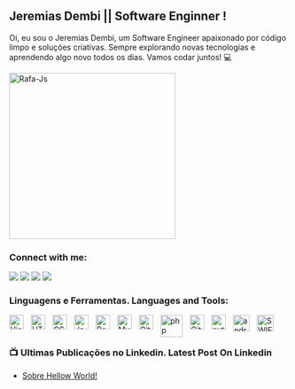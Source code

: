 ## Jeremias Dembi || Software Enginner  !
<p>Oi, eu sou o Jeremias Dembi, um Software Engineer apaixonado por código limpo e soluções criativas. Sempre explorando novas tecnologias e aprendendo algo novo todos os dias. Vamos codar juntos! 💻</p>
<div style="display: inline_block">
  <img align="center" alt="Rafa-Js" height="300cm" src="https://dembi-star.vercel.app/api?username=dembijeremias&count_private=true&show_icons=true&theme=jeremias_dev">
</div>

### Connect with me:

<div> 
    <a href="https://www.linkedin.com/in/jeremias-dembi-%F0%9F%87%A6%F0%9F%87%B4%F0%9F%87%A7%F0%9F%87%B7-089478215/" target="_blank"><img src="https://img.shields.io/badge/-LinkedIn-%230077B5?style=for-the-badge&logo=linkedin&logoColor=white" target="_blank"></a> 
  <a href="https://www.instagram.com/jeremiasdembi/" target="_blank"><img src="https://img.shields.io/badge/-Instagram-%23E4405F?style=for-the-badge&logo=instagram&logoColor=white" target="_blank"></a>
  <a href = "mailto:dembijeremias@gmail.com"><img src="https://img.shields.io/badge/-Gmail-%23333?style=for-the-badge&logo=gmail&logoColor=white" target="_blank"></a>
  <a href="https://www.youtube.com/channel/UC9w266_zua21pvRoVMiRqmg" target="_blank"><img src="https://img.shields.io/badge/YouTube-FF0000?style=for-the-badge&logo=youtube&logoColor=white" target="_blank"></a>
</div>

### Linguagens e Ferramentas. Languages and Tools:

 <img align="left" alt="Visual Studio Code" width="26px" src="https://cdn.jsdelivr.net/gh/devicons/devicon/icons/vscode/vscode-original.svg" style="padding-right:10px;" />  
 <img align="left" alt="HTML5" width="26px" src="https://cdn.jsdelivr.net/gh/devicons/devicon/icons/html5/html5-original.svg" style="padding-right:10px;" />  
 <img align="left" alt="CSS3" width="26px" src="https://cdn.jsdelivr.net/gh/devicons/devicon/icons/css3/css3-original.svg" style="padding-right:10px;" />  
 <img align="left" alt="JavaScript" width="26px" src="https://cdn.jsdelivr.net/gh/devicons/devicon/icons/javascript/javascript-original.svg" style="padding-right:10px;" />  
 <img align="left" alt="React" width="26px" src="https://cdn.jsdelivr.net/gh/devicons/devicon/icons/react/react-original.svg" style="padding-right:10px;" />  
 <img align="left" alt="MySQL" width="26px" src="https://cdn.jsdelivr.net/gh/devicons/devicon/icons/mysql/mysql-original.svg" style="padding-right:10px;" />  
 <img align="left" alt="Git" width="26px" src="https://cdn.jsdelivr.net/gh/devicons/devicon/icons/git/git-original.svg" style="padding-right:10px;" />  
 <img align="left" alt="php" width="40px" src="https://www.php.net//images/logos/new-php-logo.svg" style="padding-right:10px;" />
 <img align="left" alt="GitHub" width="26px" src="https://user-images.githubusercontent.com/3369400/139448065-39a229ba-4b06-434b-bc67-616e2ed80c8f.png" style="padding-right:10px;" />
 <img align="left" alt="python" width="26px" src="https://s3.dualstack.us-east-2.amazonaws.com/pythondotorg-assets/media/community/logos/python-logo-only.png" style="padding-right:10px;" />
 <img align="left" alt="android" width="30px" src="https://cdn.icon-icons.com/icons2/3053/PNG/512/android_studio_alt_macos_bigsur_icon_190395.png" style="padding-right:10px;" />
 <img align="left" alt="SWIFT" width="30px" src="https://cdn.icon-icons.com/icons2/2107/PNG/512/file_type_swift_icon_130135.png" style="padding-right:10px;" />

<br><br>

### 📺 Ultimas Publicações no Linkedin. Latest Post On Linkedin

<!-- Linkedin:START -->
- [Sobre Hellow World!](https://www.linkedin.com/posts/jeremias-dembi-%F0%9F%87%A6%F0%9F%87%B4%F0%9F%87%A7%F0%9F%87%B7-089478215_good-morning-everyone-when-you-do-your-activity-7184808648567635968-E3Gc?utm_source=share&utm_medium=member_desktop)



